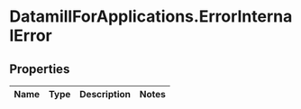 # DatamillForApplications.ErrorInternalError

## Properties
Name | Type | Description | Notes
------------ | ------------- | ------------- | -------------


